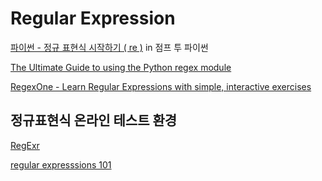 # Regular Expression

[파이썬 - 정규 표현식 시작하기 \( re \)](https://wikidocs.net/4308) in 점프 투 파이썬

[The Ultimate Guide to using the Python regex module](https://towardsdatascience.com/the-ultimate-guide-to-using-the-python-regex-module-69aad9e9ba56)

[ RegexOne - Learn Regular Expressions with simple, interactive exercises](https://regexone.com/)

## 정규표현식 온라인 테스트 환경

[RegExr](https://regexr.com)

[regular expresssions 101](https://regex101.com)

